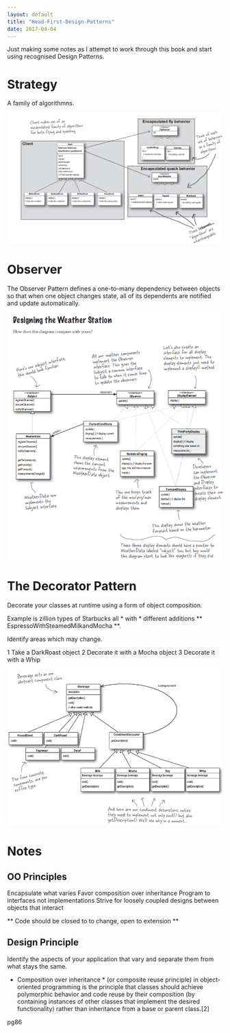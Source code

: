 ```yaml
---
layout: default
title: "Head-First-Design-Patterns"
date: 2017-04-04
---
```


Just making some notes as I attempt to work through this book and start using recognised Design Patterns.

# Strategy

A family of algorithmns.

<img src="/images/Strategy.png" alt="missing" class="inline"/>


# Observer

The Observer Pattern defines a one-to-many dependency between objects so that when one object changes state, all of its dependents are notified and update automatically.


<img src="/images/Observer.png" alt="missing" class="inline"/>


# The Decorator Pattern

Decorate your classes at runtime using a form of object composition.

Example is zillion types of Starbucks all * with * different additions ** EspressoWithSteamedMilkandMocha **.

Identify areas which may change.

1 Take a DarkRoast object
2 Decorate it with a Mocha object
3 Decorate it with a Whip 


<img src="/images/Decorator.png" alt="missing" class="inline"/>




# Notes


## OO Principles

Encapsulate what varies
Favor composition over inheritance
Program to interfaces not implementations
Strive for loosely coupled designs between objects that interact

** Code should be closed to to change,  open to extension  **


## Design Principle

Identify the aspects of your application that vary and separate them from what stays the same.

* Composition over inheritance * (or composite reuse principle) in object-oriented programming is the principle that classes should achieve polymorphic behavior and code reuse by their composition (by containing instances of other classes that implement the desired functionality) rather than inheritance from a base or parent class.[2] 

pg86

